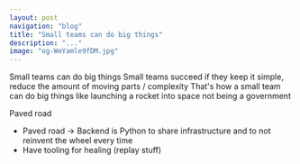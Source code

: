 ```yaml
---
layout: post
navigation: "blog"
title: "Small teams can do big things"
description: "..."
image: "og-WeYamle9fDM.jpg"
---
```


Small teams can do big things
Small teams succeed if they keep it simple, reduce the amount of moving parts / complexity
That's how a small team can do big things like launching a rocket into space not being a government

Paved road
- Paved road -> Backend is Python to share infrastructure and to not reinvent the wheel every time
- ‎Have tooling for healing (replay stuff)
